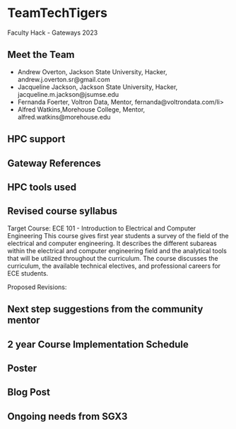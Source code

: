 # TeamTechTigers
Faculty Hack - Gateways 2023
## Meet the Team
<ul>
<li>Andrew Overton, Jackson State University, Hacker, andrew.j.overton.sr@gmail.com</li>
<li>Jacqueline Jackson, Jackson State University, Hacker, jacqueline.m.jackson@jsumse.edu</li>
<li>Fernanda Foerter, Voltron Data, Mentor, fernanda@voltrondata.com/li>
<li>Alfred Watkins,Morehouse College, Mentor, alfred.watkins@morehouse.edu</li>
</ul>

## HPC support
## Gateway References
## HPC tools used
## Revised course syllabus
Target Course: 
ECE 101 - Introduction to Electrical and Computer Engineering 
This course gives first year students a survey of the field of the electrical and computer engineering. It describes the different subareas within the electrical and computer engineering field and the analytical tools that will be utilized throughout the curriculum. The course discusses the curriculum, the available technical electives, and professional careers for ECE students.

Proposed Revisions: 

## Next step suggestions from the community mentor
## 2 year Course Implementation Schedule
## Poster
## Blog Post
## Ongoing needs from SGX3



